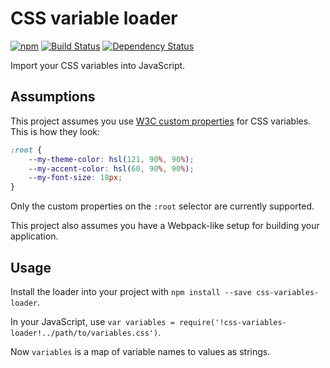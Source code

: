 # CSS variable loader

[![npm](https://img.shields.io/npm/v/css-variables-loader.svg)](https://www.npmjs.com/package/css-variables-loader)
[![Build Status](https://travis-ci.org/Dashlane/css-variables-loader.svg?branch=master)](https://travis-ci.org/Dashlane/css-variables-loader)
[![Dependency Status](https://gemnasium.com/Dashlane/css-variables-loader.svg)](https://gemnasium.com/Dashlane/css-variables-loader)

Import your CSS variables into JavaScript.

## Assumptions

This project assumes you use [W3C custom properties](https://www.w3.org/TR/css-variables/) for CSS variables. This is how they look:

```css
:root {
    --my-theme-color: hsl(121, 90%, 90%);
    --my-accent-color: hsl(60, 90%, 90%);
    --my-font-size: 18px;
}
```

Only the custom properties on the `:root` selector are currently supported.

This project also assumes you have a Webpack-like setup for building your application.

## Usage

Install the loader into your project with `npm install --save css-variables-loader`.

In your JavaScript, use `var variables = require('!css-variables-loader!../path/to/variables.css')`.

Now `variables` is a map of variable names to values as strings.
